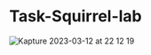 # Task-Squirrel-lab

![Kapture 2023-03-12 at 22 12 19](https://user-images.githubusercontent.com/72889722/224592979-6c72d254-b951-4195-9c06-d8000b175685.gif)
